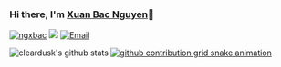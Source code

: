 ### Hi there, I'm [Xuan Bac Nguyen](http://csce.uark.edu/~xnguyen/)👋

<a href="https://github.com/ngxbac"><img src="https://komarev.com/ghpvc/?username=ngxbac" alt="ngxbac" /></a>
<a href="https://github.com/ngxbac?tab=followers"><img src="https://img.shields.io/github/followers/ngxbac"></a>
<a href="mailto:xnguyen@uark.edu"><img src="https://img.shields.io/badge/Email-xnguyen@uark.edu-blue" alt="Email" /></a>

![cleardusk's github stats](https://github-readme-stats.vercel.app/api?username=ngxbac&show_icons=true&count_private=true&hide=prs&theme=onedark)
[![github contribution grid snake animation](https://cdn.jsdelivr.net/gh/cleardusk/cleardusk@output/github-contribution-grid-snake.svg)](https://github.com/ngxbac)
